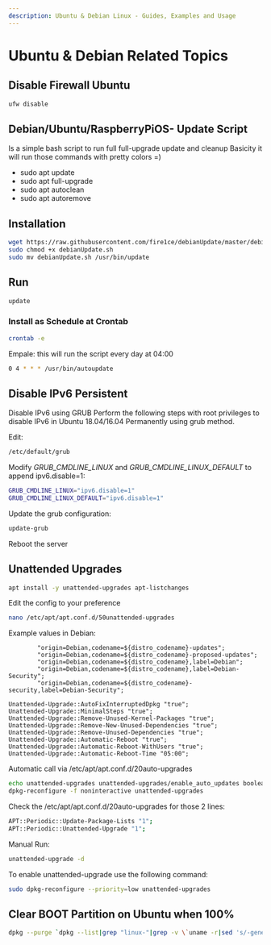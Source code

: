 ```yaml
---
description: Ubuntu & Debian Linux - Guides, Examples and Usage
---
```


# Ubuntu & Debian Related Topics

## Disable Firewall Ubuntu

```bash
ufw disable
```

## Debian/Ubuntu/RaspberryPiOS- Update Script

Is a simple bash script to run full full-upgrade update and cleanup
Basicity it will run those commands with pretty colors =)

-   sudo apt update
-   sudo apt full-upgrade
-   sudo apt autoclean
-   sudo apt autoremove

## Installation

```bash
wget https://raw.githubusercontent.com/fire1ce/debianUpdate/master/debianUpdate.sh
sudo chmod +x debianUpdate.sh
sudo mv debianUpdate.sh /usr/bin/update
```

## Run

```bash
update
```

### Install as Schedule at Crontab

```bash
crontab -e
```

Empale: this will run the script every day at 04:00

```bash
0 4 * * * /usr/bin/autoupdate
```

## Disable IPv6 Persistent

Disable IPv6 using GRUB
Perform the following steps with root privileges to disable IPv6 in Ubuntu 18.04/16.04 Permanently using grub method.

Edit:

```bash
/etc/default/grub
```

Modify _GRUB_CMDLINE_LINUX_ and _GRUB_CMDLINE_LINUX_DEFAULT_ to append ipv6.disable=1:

```bash
GRUB_CMDLINE_LINUX="ipv6.disable=1"
GRUB_CMDLINE_LINUX_DEFAULT="ipv6.disable=1"
```

Update the grub configuration:

```bash
update-grub
```

Reboot the server

## Unattended Upgrades

```bash
apt install -y unattended-upgrades apt-listchanges
```

Edit the config to your preference

```bash
nano /etc/apt/apt.conf.d/50unattended-upgrades
```

Example values in Debian:

```config
        "origin=Debian,codename=${distro_codename}-updates";
        "origin=Debian,codename=${distro_codename}-proposed-updates";
        "origin=Debian,codename=${distro_codename},label=Debian";
        "origin=Debian,codename=${distro_codename},label=Debian-Security";
        "origin=Debian,codename=${distro_codename}-security,label=Debian-Security";

Unattended-Upgrade::AutoFixInterruptedDpkg "true";
Unattended-Upgrade::MinimalSteps "true";
Unattended-Upgrade::Remove-Unused-Kernel-Packages "true";
Unattended-Upgrade::Remove-New-Unused-Dependencies "true";
Unattended-Upgrade::Remove-Unused-Dependencies "true";
Unattended-Upgrade::Automatic-Reboot "true";
Unattended-Upgrade::Automatic-Reboot-WithUsers "true";
Unattended-Upgrade::Automatic-Reboot-Time "05:00";
```

Automatic call via /etc/apt/apt.conf.d/20auto-upgrades

```bash
echo unattended-upgrades unattended-upgrades/enable_auto_updates boolean true | debconf-set-selections
dpkg-reconfigure -f noninteractive unattended-upgrades
```

Check the /etc/apt/apt.conf.d/20auto-upgrades for those 2 lines:

```bash
APT::Periodic::Update-Package-Lists "1";
APT::Periodic::Unattended-Upgrade "1";
```

Manual Run:

```bash
unattended-upgrade -d
```

To enable unattended-upgrade use the following command:

```bash
sudo dpkg-reconfigure --priority=low unattended-upgrades
```

## Clear BOOT Partition on Ubuntu when 100%

```bash
dpkg --purge `dpkg --list|grep "linux-"|grep -v \`uname -r|sed 's/-generic//g'\`|cut -d" " -f3|grep "[0-9]-"|paste -sd " " -`
```
